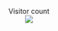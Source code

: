 <p align="center"> 
  Visitor count<br>
  <img src="https://profile-counter.glitch.me/Derpinou/count.svg" />
</p>
